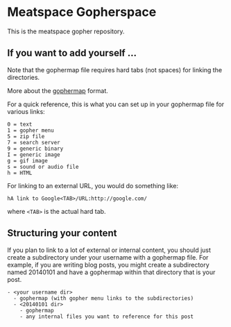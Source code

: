 # Meatspace Gopherspace

This is the meatspace gopher repository.

## If you want to add yourself ...

Note that the gophermap file requires hard tabs (not spaces) for linking the directories.

More about the [gophermap](http://en.wikipedia.org/wiki/Gophermap) format.

For a quick reference, this is what you can set up in your gophermap file for various links:

    0 = text
    1 = gopher menu
    5 = zip file
    7 = search server
    9 = generic binary
    I = generic image
    g = gif image
    s = sound or audio file
    h = HTML

For linking to an external URL, you would do something like:

`hA link to Google<TAB>/URL:http://google.com/`

where `<TAB>` is the actual hard tab.

## Structuring your content

If you plan to link to a lot of external or internal content, you should just create a subdirectory under your username with a gophermap file. For example, if you are writing blog posts, you might create a subdirectory named 20140101 and have a gophermap within that directory that is your post.

    - <your username dir>
      - gophermap (with gopher menu links to the subdirectories)
      - <20140101 dir>
        - gophermap
        - any internal files you want to reference for this post
